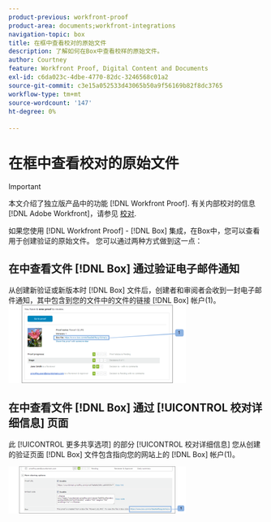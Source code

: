 ```yaml
---
product-previous: workfront-proof
product-area: documents;workfront-integrations
navigation-topic: box
title: 在框中查看校对的原始文件
description: 了解如何在Box中查看校样的原始文件。
author: Courtney
feature: Workfront Proof, Digital Content and Documents
exl-id: c6da023c-4dbe-4770-82dc-3246568c01a2
source-git-commit: c3e15a052533d43065b50a9f56169b82f8dc3765
workflow-type: tm+mt
source-wordcount: '147'
ht-degree: 0%

---
```


# 在框中查看校对的原始文件

>[!IMPORTANT]
>
>本文介绍了独立版产品中的功能 [!DNL Workfront Proof]. 有关内部校对的信息 [!DNL Adobe Workfront]，请参见 [校对](../../../review-and-approve-work/proofing/proofing.md).

如果您使用 [!DNL Workfront Proof] - [!DNL Box] 集成，在Box中，您可以查看用于创建验证的原始文件。 您可以通过两种方式做到这一点：

## 在中查看文件 [!DNL Box] 通过验证电子邮件通知

从创建新验证或新版本时 [!DNL Box] 文件后，创建者和审阅者会收到一封电子邮件通知，其中包含到您的文件中的文件的链接 [!DNL Box] 帐户(1)。\
![Box_-_Email_Notification.png](assets/box---email-notification-350x154.png)

## 在中查看文件 [!DNL Box] 通过 [!UICONTROL 校对详细信息] 页面

此 [!UICONTROL 更多共享选项] 的部分 [!UICONTROL 校对详细信息] 您从创建的验证页面 [!DNL Box] 文件包含指向您的网站上的 [!DNL Box] 帐户(1)。

![Box_-_Proof_Details_page.png](assets/box---proof-details-page-350x93.png)
